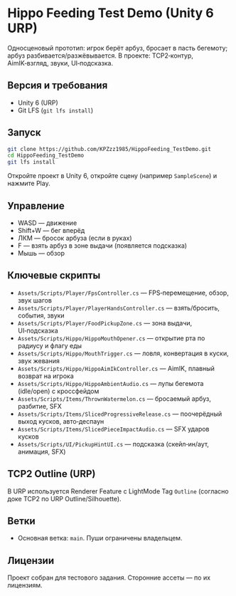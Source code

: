 # Hippo Feeding Test Demo (Unity 6 URP)

Односценовый прототип: игрок берёт арбуз, бросает в пасть бегемоту; арбуз разбивается/разжёвывается. В проекте: TCP2‑контур, AimIK‑взгляд, звуки, UI‑подсказка.

## Версия и требования
- Unity 6 (URP)
- Git LFS (`git lfs install`)

## Запуск
```bash
git clone https://github.com/KPZzz1985/HippoFeeding_TestDemo.git
cd HippoFeeding_TestDemo
git lfs install
```
Откройте проект в Unity 6, откройте сцену (например `SampleScene`) и нажмите Play.

## Управление
- WASD — движение
- Shift+W — бег вперёд
- ЛКМ — бросок арбуза (если в руках)
- F — взять арбуз в зоне выдачи (появляется подсказка)
- Мышь — обзор

## Ключевые скрипты
- `Assets/Scripts/Player/FpsController.cs` — FPS‑перемещение, обзор, звук шагов
- `Assets/Scripts/Player/PlayerHandsController.cs` — взять/бросить, события, звуки
- `Assets/Scripts/Player/FoodPickupZone.cs` — зона выдачи, UI‑подсказка
- `Assets/Scripts/Hippo/HippoMouthOpener.cs` — открытие рта по радиусу и флагу еды
- `Assets/Scripts/Hippo/MouthTrigger.cs` — ловля, конвертация в куски, звук жевания
- `Assets/Scripts/Hippo/HippoAimIkController.cs` — AimIK, плавный возврат на игрока
- `Assets/Scripts/Hippo/HippoAmbientAudio.cs` — лупы бегемота (idle/open) с кроссфейдом
- `Assets/Scripts/Items/ThrownWatermelon.cs` — бросаемый арбуз, разбитие, SFX
- `Assets/Scripts/Items/SlicedProgressiveRelease.cs` — поочерёдный выход кусков, авто‑деспаун
- `Assets/Scripts/Items/SlicedPieceImpactAudio.cs` — SFX ударов кусков
- `Assets/Scripts/UI/PickupHintUI.cs` — подсказка (скейл‑ин/аут, анимация, SFX)

## TCP2 Outline (URP)
В URP используется Renderer Feature с LightMode Tag `Outline` (согласно доке TCP2 по URP Outline/Silhouette).

## Ветки
- Основная ветка: `main`. Пуши ограничены владельцем.

## Лицензии
Проект собран для тестового задания. Сторонние ассеты — по их лицензиям.
